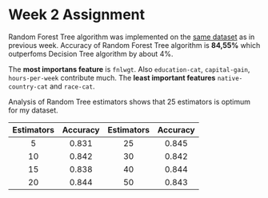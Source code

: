 # Week 2 Assignment

Random Forest Tree algorithm was implemented on the [same dataset](https://archive.ics.uci.edu/ml/machine-learning-databases/adult/) as in previous week.
Accuracy of Random Forest Tree algorithm is **84,55%** which outperfoms Decision Tree algorithm by about 4%.

The **most importans feature** is `fnlwgt`. Also `education-cat`, `capital-gain`, `hours-per-week` contribute much. The **least important features** `native-country-cat` and `race-cat`.

Analysis of Random Tree estimators shows that 25 estimators is optimum for my dataset. 

|Estimators|Accuracy|Estimators|Accuracy|
|:---:|:-----:|:----:|:---:|
|5  |0.831|25|0.845|
|10 |0.842|30|0.842|
|15 |0.838|40|0.844|
|20 |0.844|50|0.843|